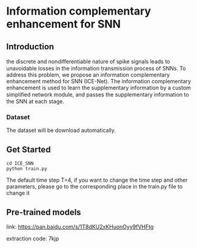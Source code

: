 # Information complementary enhancement for SNN



## Introduction

the discrete and nondiﬀerentiable nature of spike signals leads to unavoidable losses in the information transmission process of SNNs. To address this problem, we propose an information complementary enhancement method for SNN (ICE-Net). The information complementary enhancement is used to learn the supplementary information by a custom simpliﬁed network module, and passes the supplementary information to the SNN at
each stage.

### Dataset

The dataset will be download automatically.

## Get Started


```
cd ICE_SNN
python train.py 
```

The default time step T=4, if you want to change the time step and other parameters, please go to the corresponding place in the train.py file to change it


## Pre-trained models

link: https://pan.baidu.com/s/1T8dKU2xKHuonOyy9fVHFtg 

extraction code: 7kjp

